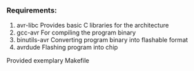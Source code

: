 ### Requirements:

1. avr-libc     Provides basic C libraries for the architecture
1. gcc-avr      For compiling the program binary
1. binutils-avr Converting program binary into flashable format
1. avrdude      Flashing program into chip


Provided exemplary Makefile